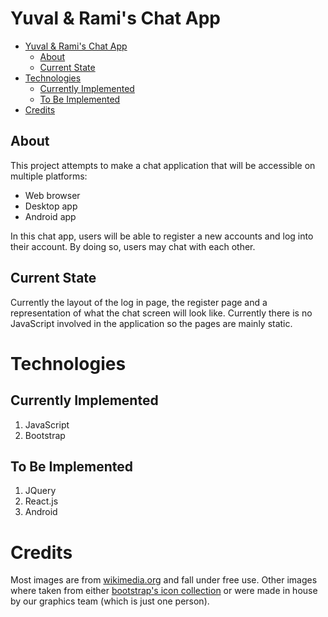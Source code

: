 # Yuval & Rami's Chat App

- [Yuval \& Rami's Chat App](#yuval--ramis-chat-app)
	- [About](#about)
	- [Current State](#current-state)
- [Technologies](#technologies)
	- [Currently Implemented](#currently-implemented)
	- [To Be Implemented](#to-be-implemented)
- [Credits](#credits)

## About
This project attempts to make a chat application that will be accessible on multiple platforms:

* Web browser
* Desktop app
* Android app

In this chat app, users will be able to register a new accounts and log into their account. By doing so, users may chat with each other.

## Current State
Currently the layout of the log in page, the register page and a representation of what the chat screen will look like. Currently there is no JavaScript involved in the application so the pages are mainly static.

# Technologies
## Currently Implemented
1. JavaScript
2. Bootstrap

## To Be Implemented
1. JQuery
2. React.js
3. Android

# Credits
Most images are from [wikimedia.org](https://commons.wikimedia.org) and fall under free use.
Other images where taken from either [bootstrap's icon collection](https://icons.getbootstrap.com/) or were made in house by our graphics team (which is just one person).
